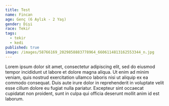 ```yaml
---
title: Test
name: Fincan
age: Genç (6 Aylık - 2 Yaş)
gender: Dişi
race: Tekir
tags:
  - tekir
  - kedi
published: true
image: /images/58766169_2029858883778964_6606114813162553344_n.jpg
---
```

Lorem ipsum dolor sit amet, consectetur adipiscing elit, sed do eiusmod tempor incididunt ut labore et dolore magna aliqua. Ut enim ad minim veniam, quis nostrud exercitation ullamco laboris nisi ut aliquip ex ea commodo consequat. Duis aute irure dolor in reprehenderit in voluptate velit esse cillum dolore eu fugiat nulla pariatur. Excepteur sint occaecat cupidatat non proident, sunt in culpa qui officia deserunt mollit anim id est laborum.


